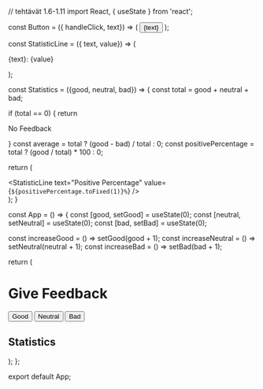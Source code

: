 // tehtävät 1.6-1.11
import React, { useState } from 'react';


const Button = ({ handleClick, text}) => (
  <button onClick={handleClick}>{text}</button>
);

const StatisticLine = ({ text, value}) => (
  <p>
    {text}: {value}
  </p>
);

const Statistics = ({good, neutral, bad}) => { 
  const total = good + neutral + bad;

  if (total == 0) {
    return <p>No Feedback</p>
  }
  const average = total ? (good - bad) / total : 0;
  const positivePercentage = total ? (good / total) * 100 : 0;

  return (
    <div>
      <StatisticLine text="Good" value={good} />
      <StatisticLine text="Neutral" value={neutral} />
      <StatisticLine text="Bad" value={bad} />
      <StatisticLine text="Total" value={total} />
      <StatisticLine text="Average" value={average.toFixed(1)} />
      <StatisticLine text="Positive Percentage" value={`${positivePercentage.toFixed(1)}%`} />
    </div>
  );
}



const App = () => {
  const [good, setGood] = useState(0);
  const [neutral, setNeutral] = useState(0);
  const [bad, setBad] = useState(0);

  const increaseGood = () => setGood(good + 1);
  const increaseNeutral = () => setNeutral(neutral + 1);
  const increaseBad = () => setBad(bad + 1);

  return (
    <div>
      <h1>Give Feedback</h1>
      <button onClick={increaseGood}>Good</button>
      <button onClick={increaseNeutral}>Neutral</button>
      <button onClick={increaseBad}>Bad</button>
      <h2>Statistics</h2>
      <Statistics good={good} neutral={neutral} bad={bad} />
    </div>
  );
};

export default App;